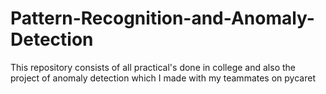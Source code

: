 # Pattern-Recognition-and-Anomaly-Detection
This  repository consists of all practical's done in college and also the project of anomaly detection which I made with my teammates on pycaret
